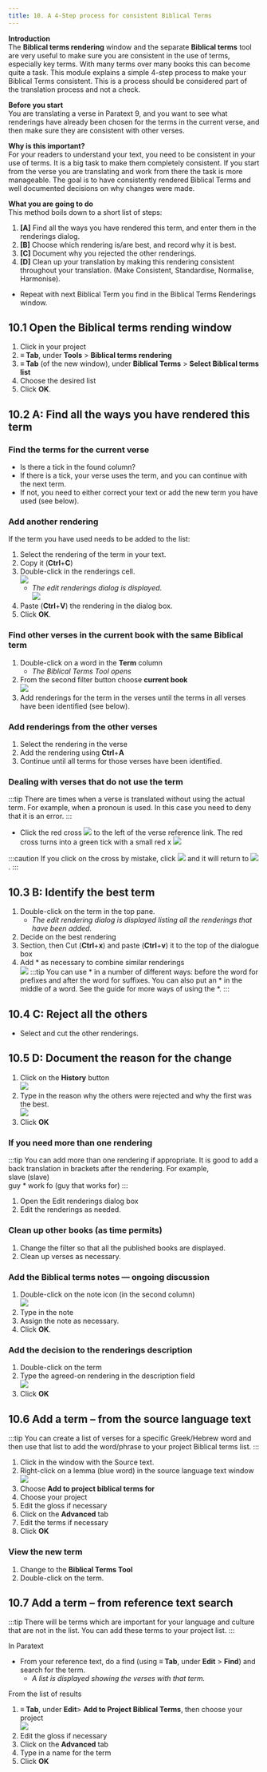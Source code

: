 ```yaml
---
title: 10. A 4-Step process for consistent Biblical Terms
---
```

**Introduction**  
The **Biblical terms rendering** window and the separate **Biblical terms** tool are very useful to make sure you are consistent in the use of terms, especially key terms. With many terms over many books this can become quite a task. This module explains a simple 4-step process to make your Biblical Terms consistent. This is a process should be considered part of the translation process and not a check.

**Before you start**  
You are translating a verse in Paratext 9, and you want to see what renderings have already been chosen for the terms in the current verse, and then make sure they are consistent with other verses.

**Why is this important?**  
For your readers to understand your text, you need to be consistent in your use of terms. It is a big task to make them completely consistent. If you start from the verse you are translating and work from there the task is more manageable. The goal is to have consistently rendered Biblical Terms and well documented decisions on why changes were made.

**What you are going to do**  
This method boils down to a short list of steps:  
1.  **[A]** Find all the ways you have rendered this term, and enter them in the renderings dialog.
2.  **[B]** Choose which rendering is/are best, and record why it is best.
3.  **[C]** Document why you rejected the other renderings.
4.  **[D]** Clean up your translation by making this rendering consistent throughout your translation. (Make Consistent, Standardise, Normalise, Harmonise).
-  Repeat with next Biblical Term you find in the Biblical Terms Renderings window.

## 10.1 Open the Biblical terms rending window
1.  Click in your project
1.  **≡ Tab**, under **Tools** \> **Biblical terms rendering**
1.  **≡ Tab** (of the new window), under **Biblical Terms** \> **Select Biblical terms list**
1.  Choose the desired list
1.  Click **OK**.
 

## 10.2 A: Find all the ways you have rendered this term

### Find the terms for the current verse
-  Is there a tick in the found column?
-  If there is a tick, your verse uses the term, and you can continue with the next term.
-  If not, you need to either correct your text or add the new term you have used (see below).

### Add another rendering
If the term you have used needs to be added to the list:  
1.  Select the rendering of the term in your text.
1.  Copy it (**Ctrl**+**C**)
1.  Double-click in the renderings cell.  
    ![](../media/c1b3082c57252d5915b78401317ef216.png)  
    - *The edit renderings dialog is displayed*.  
    ![](../media/da1c9a95cc6915cd49918a7a4057de5d.png)  
1.  Paste (**Ctrl**+**V**) the rendering in the dialog box.
1.  Click **OK**.

### Find other verses in the current book with the same Biblical term  
1.  Double-click on a word in the **Term** column  
    -  *The Biblical Terms Tool opens*
1.  From the second filter button choose **current book**  
    ![](../media/da02438eefaf033ca374fea5de6ce726.png)  
1.  Add renderings for the term in the verses until the terms in all verses have been identified (see below).

### Add renderings from the other verses  
1.  Select the rendering in the verse
1.  Add the rendering using **Ctrl**+**A**
1.  Continue until all terms for those verses have been identified.

### Dealing with verses that do not use the term 
:::tip
There are times when a verse is translated without using the actual term. For example, when a pronoun is used. In this case you need to deny that it is an error.
:::
-  Click the red cross ![](../media/d2b0c7085089d46864b055b505a45c4c.png) to the left of the verse reference link. The red cross turns into a green tick with a small red x ![](../media/c0ca01f9c039fbd52e02913fb69657db.png)

:::caution
If you click on the cross by mistake, click ![](../media/c0ca01f9c039fbd52e02913fb69657db.png) and it will return to ![](../media/d2b0c7085089d46864b055b505a45c4c.png).
:::

## 10.3 B: Identify the best term
1.  Double-click on the term in the top pane.  
    -  *The edit rendering dialog is displayed listing all the renderings that have been added.*
1.  Decide on the best rendering
1.  Section, then Cut (**Ctrl**+**x**) and paste (**Ctrl**+**v**) it to the top of the dialogue box
1.  Add \* as necessary to combine similar renderings  
    ![](../media/a98f3b28bc8ff39c8c8ccd3cef761661.png)
:::tip
You can use \* in a number of different ways: before the word for prefixes and after the word for suffixes. You can also put an \* in the middle of a word. See the guide for more ways of using the \*.
:::

## 10.4 C: Reject all the others
-  Select and cut the other renderings.

## 10.5 D: Document the reason for the change
1.  Click on the **History** button  
    ![](../media/fa8bae7f098d4e04b3306f20bd20b13d.png)
1.  Type in the reason why the others were rejected and why the first was the best.  
    ![](../media/753eda8dd1e36871d0bfca14248af8ae.png)
1.  Click **OK**

### If you need more than one rendering
:::tip
You can add more than one rendering if appropriate. It is good to add a back translation in brackets after the rendering. For example,  
slave (slave)  
guy \* work fo (guy that works for)
:::
1.  Open the Edit renderings dialog box
1.  Edit the renderings as needed.

#####

### Clean up other books (as time permits)  
1.  Change the filter so that all the published books are displayed.
1.  Clean up verses as necessary.

### Add the Biblical terms notes — ongoing discussion  
1.  Double-click on the note icon (in the second column)  
    ![](../media/51c5e8ecfa218a417cdb76475f728631.png)
1.  Type in the note
1.  Assign the note as necessary.
1.  Click **OK**.

### Add the decision to the renderings description  
1.  Double-click on the term
1.  Type the agreed-on rendering in the description field  
    ![](../media/199b1f14909613001806905e8cf854f3.png)
1.  Click **OK**

#####

## 10.6 Add a term – from the source language text
:::tip
You can create a list of verses for a specific Greek/Hebrew word and then use that list to add the word/phrase to your project Biblical terms list.
:::

1.  Click in the window with the Source text.
1.  Right-click on a lemma (blue word) in the source language text window  
    ![](../media/bd03b2d0b2328be29322a4a84d8cb19f.png)
1.  Choose **Add to project biblical terms for**
1.  Choose your project
1.  Edit the gloss if necessary
1.  Click on the **Advanced** tab
1.  Edit the terms if necessary
1.  Click **OK**

### View the new term

1.  Change to the **Biblical Terms Tool**
1.  Double-click on the term.

#####

## 10.7 Add a term – from reference text search
:::tip
There will be terms which are important for your language and culture that are not in the list. You can add these terms to your project list.
:::

In Paratext

-  From your reference text, do a find (using **≡ Tab**, under **Edit** \> **Find**) and search for the term.  
    - *A list is displayed showing the verses with that term.*

From the list of results

1.  **≡ Tab**, under **Edit**\> **Add to Project Biblical Terms**, then choose your project  
    ![](../media/a46c4e8134d253ebeb6323814d69059f.png)
1.  Edit the gloss if necessary
1.  Click on the **Advanced** tab
1.  Type in a name for the term
1.  Click **OK**
